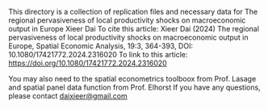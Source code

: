 This directory is a collection of replication files and necessary data for The regional pervasiveness of local productivity shocks on macroeconomic output in Europe
Xieer Dai
To cite this article: Xieer Dai (2024) The regional pervasiveness of local productivity shocks
on macroeconomic output in Europe, Spatial Economic Analysis, 19:3, 364-393, DOI:
10.1080/17421772.2024.2316020
To link to this article: https://doi.org/10.1080/17421772.2024.2316020

You may also need to the spatial econometrics toolboox from Prof. Lasage and spatial panel data function from Prof. Elhorst
If you have any questions, please contact daixieer@gmail.com
